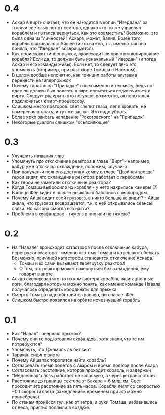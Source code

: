 # 0.4

* Аскар в вирте считает, что он находится в копии "Ивердана" за тысячи световых лет от сектора, однако кто-то же управлял кораблём и пытался вернуться. Как это совместить? Возможно, это была одна из "личностей" Аскара, может, Валия. Более того, корабль связывался с Айшей (и это важно, т.к. именно так она поняла, что "Ивердан" возвращается).
* Как происходит гиперпрыжок, происходит ли при этом копирование корабля? Если да, то должен быть изначальный "Ивердан" (и тогда Аскар и его команды живы). Если нет, то следует явно это упомянуть (например, при разговоре Томаша с Насиром).
* В целом вообще непонятно, как принцип работы альтаама перенести на гиперпрыжок
* Почему таракан на "Припадке" полез именно в техничку, ведь по идее он должен был полезть в вирт, попытаться подключиться к вирту. Следует раскрыть это получше, возможно, он попытался подключиться к вирт-процессору.
* Слишком много повторов: свет слепит глаза; лег в кровать, не намереваясь спать, и тут же заснул. Это надо убрать.
* Более ярко описать нападение "Рокотовского" на "Припадок"
* Некоторые диалоги слишком "объясняющие"

# 0.3

* Улучшить названия глав
* Упомянуть про отключение реактора в главе "Вирт" - например, кабур уже отключал охлаждение, положим, случайно
* При получении полного доступа к компу в главе "Двойная звезда" герои видят, что охлаждение реактора работает с перебоями
* Как герои не заметили отключение реактора?
* Когда Томаша выбросило из корабля - у него накрылись камеры (?)
* В конце Фён видит в шлюзе несколько баллонов с кислородом. 
* Почему Айша видит свой грузовоз, а никто больше не видит? - Айша знала, что грузовоз возвращается, т.к. с ней открывались сеансы связи. Но как она смогла его найти?
* Проблема в скафандрах - тяжело в них или не тяжело?

# 0.2

* На "Навале" происходит катастрофа после отключения кабура, перегрузка реактора - именно поэтому Томаш и ко решают сбежать. Возможно, причиной катастрофы становится отключение Аскара.
    * Томаш и ко сами вызывают перегрузку реактора!
    * О том, что реактор может навернуться без охлаждения, ему говорят в вирте
* Аскар скопировал что-то из компьютера корабля, навигационные логи, благодаря которым можно понять, как именно команде Навала получалось определять координаты для прыжка
* Смерть Томаша надо обставить красиво, он спасает Фён
* Слишком быстро появился на орбите исчезнувший корабль

# 0.1

* Как "Навал" совершил прыжок?
* Почему они не подготовили скафандры, хотя знали, что те им потребуются?
* Упомянуть, что Джамиль любит вирт
* Таракан сидит в вирте
* Почему Айша так торопится найти корабль?
* Согласовать время полётов с Акаром и время полётов после Акара
* Согласовать расстояние, которое проходит корабль, и задержки
* "Медленная" связь работает не напрямую, а через ретрансляторы
* Расстояние до границы сектора от Бакара = 6 млд. км. Свет проходит это расстояние за пять часов. Корабли летят со скоростью ~0.1 скорости света (замедлением временем при это можно принебречь)
* По стенам пронёсся гул, как от ветра, и руки Томаша, избавившись от веса, приятно поплыли в воздухе.